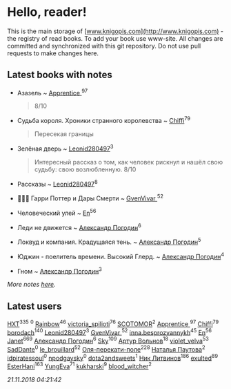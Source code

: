 # Hello, reader!
This is the main storage of [www.knigopis.com](http://www.knigopis.com) - the registry of read books.
To add your book use www-site. All changes are committed and synchronized with this git repository.
Do not use pull requests to make changes here.


## Latest books with notes
* Азазель ~ [Apprentice ](users/528/52821952-vkontakte)<sup>97</sup>
    > 8/10

* Судьба короля. Хроники странного королевства ~ [Chiffi](users/105/105831994080785626680-google)<sup>79</sup>
    > Пересекая границы

* Зелёная дверь ~ [Leonid280497](users/684/684095007-yandex)<sup>3</sup>
    > Интересный рассказ о том, как человек рискнул и нашёл свою судьбу: свою возлюбленную. 8/10

* Рассказы ~ [Leonid280497](users/684/684095007-yandex)<sup>8</sup>

* 🧙🏻‍♂️ Гарри Поттер и Дары Смерти ~ [GvenVivar ](users/158/158266434925901-facebook)<sup>52</sup>

* Человеческий улей ~ [En](users/333/333646551-vkontakte)<sup>56</sup>

* Леди не движется ~ [Александр Погодин](users/625/6259590452259030261-mailru)<sup>6</sup>

* Локвуд и компания. Крадущаяся тень. ~ [Александр Погодин](users/625/6259590452259030261-mailru)<sup>5</sup>

* Юджин - поелитель времени. Высокий Глерд. ~ [Александр Погодин](users/625/6259590452259030261-mailru)<sup>4</sup>

* Гном ~ [Александр Погодин](users/625/6259590452259030261-mailru)<sup>3</sup>


_More notes [here](latest_books_with_notes.md)._


## Latest users
[HXT](users/100/100002563462782-facebook)<sup>335</sup> 
[](users/672/6726760-vkontakte)<sup>0</sup> 
[Rainbow](users/109/109787328219839805802-google)<sup>46</sup> 
[victoria_spilioti](users/219/219259003-vkontakte)<sup>76</sup> 
[SCOTOMOR](users/108/108346258937611636820-google)<sup>2</sup> 
[Apprentice ](users/528/52821952-vkontakte)<sup>97</sup> 
[Chiffi](users/105/105831994080785626680-google)<sup>79</sup> 
[borodach](users/157/15706320-vkontakte)<sup>140</sup> 
[Leonid280497](users/684/684095007-yandex)<sup>3</sup> 
[GvenVivar ](users/158/158266434925901-facebook)<sup>52</sup> 
[inna.besprozvannykh](users/733/73323849-yandex)<sup>45</sup> 
[En](users/333/333646551-vkontakte)<sup>56</sup> 
[Janet](users/108/108113656204404967440-google)<sup>669</sup> 
[Александр Погодин](users/625/6259590452259030261-mailru)<sup>6</sup> 
[Sky](users/118/118049897850017649660-google)<sup>109</sup> 
[Артур Вольнов](users/225/225880893-vkontakte)<sup>18</sup> 
[violet_velva](users/116/116961712580551399099-google)<sup>53</sup> 
[SadDante](users/106/106542587075125362464-google)<sup>0</sup> 
[le_brouillard](users/133/13330781-vkontakte)<sup>52</sup> 
[Оля-перекати-поле](users/108/10848515355906827860-mailru)<sup>228</sup> 
[ Наталья Паутова](users/850/8505581439164914115-mailru)<sup>2</sup> 
[idpiratessoul](users/462/462695837-vkontakte)<sup>0</sup> 
[npodgaysky](users/331/3318941-vkontakte)<sup>0</sup> 
[dota2andsweets](users/100/100671409-vkontakte)<sup>1</sup> 
[Ник Литвинов](users/241/241974816-vkontakte)<sup>186</sup> 
[exulted](users/100/100599204551896265722-google)<sup>89</sup> 
[EsterHani](users/305/30558181-vkontakte)<sup>163</sup> 
[YungEva](users/153/153932733-vkontakte)<sup>71</sup> 
[kukharski](users/106/106006402120489140078-google)<sup>9</sup> 
[blood_witcher](users/158/158994213-vkontakte)<sup>2</sup> 


_21.11.2018 04:21:42_

